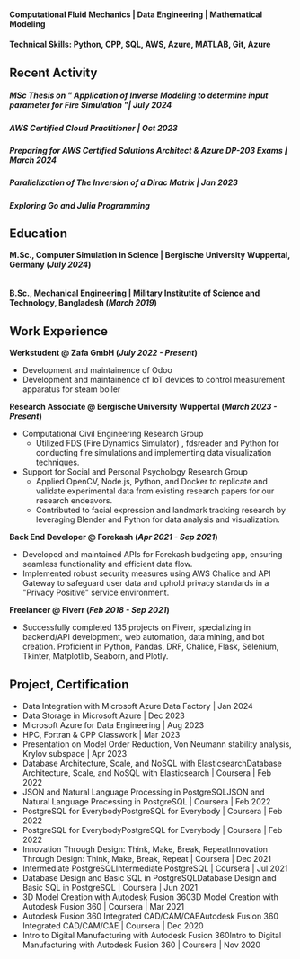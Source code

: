 #### Computational Fluid Mechanics | Data Engineering | Mathematical Modeling

#### Technical Skills: Python, CPP, SQL, AWS, Azure, MATLAB, Git, Azure

## Recent Activity
##### MSc Thesis on " Application of Inverse Modeling to determine input parameter for Fire Simulation "| July 2024<br/>
##### AWS Certified Cloud Practitioner | Oct 2023<br/>
##### Preparing for AWS Certified Solutions Architect & Azure DP-203 Exams | March 2024<br/>
##### Parallelization of The Inversion of a Dirac Matrix | Jan 2023<br/>
##### Exploring Go and Julia Programming<br/>

## Education
**M.Sc., Computer Simulation in Science	| Bergische University Wuppertal, Germany (_July 2024_)**	 
<br/><br/>
**B.Sc., Mechanical Engineering | Military Institutite of Science and Technology, Bangladesh (_March 2019_)**

## Work Experience
**Werkstudent @ Zafa GmbH (_July 2022 - Present_)**
- Development and maintainence of Odoo
- Development and maintainence of IoT devices to control measurement apparatus for steam boiler

**Research Associate @ Bergische University Wuppertal (_March 2023 - Present_)**
- Computational Civil Engineering Research Group
  - Utilized FDS (Fire Dynamics Simulator) , fdsreader and Python for conducting fire simulations and implementing data visualization techniques.
- Support for Social and Personal Psychology Research Group
  - Applied OpenCV, Node.js, Python, and Docker to replicate and validate experimental data from existing research papers for our research endeavors.
  - Contributed to facial expression and landmark tracking research by leveraging Blender and Python for data analysis and visualization.

**Back End Developer @ Forekash (_Apr 2021 - Sep 2021_)**
- Developed and maintained APIs for Forekash budgeting app, ensuring seamless functionality and efficient data flow.
- Implemented robust security measures using AWS Chalice and API Gateway to safeguard user data and uphold privacy standards in a "Privacy Positive" service environment.

**Freelancer @ Fiverr (_Feb 2018 - Sep 2021_)**
- Successfully completed 135 projects on Fiverr, specializing in backend/API development, web automation, data mining, and bot creation. Proficient in Python, Pandas, DRF, Chalice, Flask, Selenium, Tkinter, Matplotlib, Seaborn, and Plotly.

## Project, Certification
- Data Integration with Microsoft Azure Data Factory | Jan 2024<br/>
- Data Storage in Microsoft Azure | Dec 2023<br/>
- Microsoft Azure for Data Engineering | Aug 2023<br/>
- HPC, Fortran & CPP Classwork | Mar 2023<br/>
- Presentation on Model Order Reduction, Von Neumann stability analysis, Krylov subspace | Apr 2023<br/>
- Database Architecture, Scale, and NoSQL with ElasticsearchDatabase Architecture, Scale, and NoSQL with Elasticsearch | Coursera | Feb 2022<br/>
- JSON and Natural Language Processing in PostgreSQLJSON and Natural Language Processing in PostgreSQL | Coursera | Feb 2022<br/>
- PostgreSQL for EverybodyPostgreSQL for Everybody | Coursera | Feb 2022<br/>
- PostgreSQL for EverybodyPostgreSQL for Everybody | Coursera | Feb 2022<br/>
- Innovation Through Design: Think, Make, Break, RepeatInnovation Through Design: Think, Make, Break, Repeat | Coursera | Dec 2021<br/>
- Intermediate PostgreSQLIntermediate PostgreSQL | Coursera | Jul 2021<br/>
- Database Design and Basic SQL in PostgreSQLDatabase Design and Basic SQL in PostgreSQL | Coursera | Jun 2021<br/>
- 3D Model Creation with Autodesk Fusion 3603D Model Creation with Autodesk Fusion 360 | Coursera | Mar 2021<br/>
- Autodesk Fusion 360 Integrated CAD/CAM/CAEAutodesk Fusion 360 Integrated CAD/CAM/CAE | Coursera | Dec 2020<br/>
- Intro to Digital Manufacturing with Autodesk Fusion 360Intro to Digital Manufacturing with Autodesk Fusion 360 | Coursera | Nov 2020<br/>


